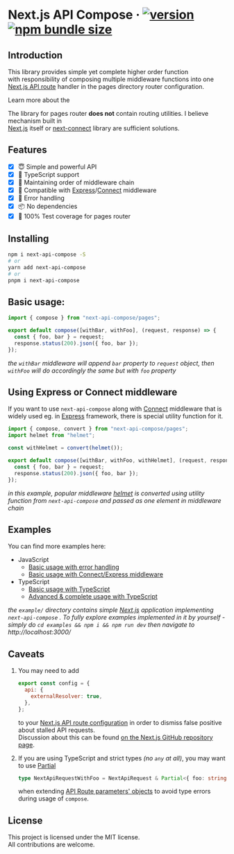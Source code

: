 # Next.js API Compose &middot; [![version](https://badgen.net/npm/v/next-api-compose)](https://www.npmjs.com/package/next-api-compose) [![npm bundle size](https://badgen.net/bundlephobia/minzip/next-api-compose)](https://bundlephobia.com/package/next-api-compose)

## Introduction

This library provides simple yet complete higher order function  
with responsibility of composing multiple middleware functions into one [Next.js API route][next-api-routes] handler in the pages directory router configuration.

Learn more about the

The library for pages router **does not** contain routing utilities. I believe mechanism built in  
[Next.js][next-homepage] itself or [next-connect][next-connect] library are sufficient solutions.

## Features

- [x] 😇 Simple and powerful API
- [x] 🥷 TypeScript support
- [x] 🧬 Maintaining order of middleware chain
- [x] 🔧 Compatible with [Express][express]/[Connect][connect] middleware
- [x] 💢 Error handling
- [x] 📦 No dependencies
- [x] 💯 100% Test coverage for pages router

## Installing

```sh
npm i next-api-compose -S
# or
yarn add next-api-compose
# or
pnpm i next-api-compose
```

## Basic usage:

```js
import { compose } from "next-api-compose/pages";

export default compose([withBar, withFoo], (request, response) => {
  const { foo, bar } = request;
  response.status(200).json({ foo, bar });
});
```

_the `withBar` middleware will append `bar` property to `request` object, then `withFoo` will do accordingly the same but with `foo` property_

## Using Express or Connect middleware

If you want to use `next-api-compose` along with [Connect][connect] middleware that is widely used eg. in [Express][express] framework, there is special utility function for it.

```js
import { compose, convert } from "next-api-compose/pages";
import helmet from "helmet";

const withHelmet = convert(helmet());

export default compose([withBar, withFoo, withHelmet], (request, response) => {
  const { foo, bar } = request;
  response.status(200).json({ foo, bar });
});
```

_in this example, popular middleware [helmet][helmet] is converted using utility function from `next-api-compose` and passed as one element in middleware chain_

## Examples

You can find more examples here:

- JavaScript
  - [Basic usage with error handling][basic-error-handling]
  - [Basic usage with Connect/Express middleware][basic-express-middleware]
- TypeScript
  - [Basic usage with TypeScript][basic-typescript]
  - [Advanced & complete usage with TypeScript][advanced-typescript-complete]

_the `example/` directory contains simple [Next.js][next-homepage] application implementing `next-api-compose` . To fully explore examples implemented in it by yourself - simply do `cd examples && npm i && npm run dev` then navigate to http://localhost:3000/_

## Caveats

1.  You may need to add

    ```js
    export const config = {
      api: {
        externalResolver: true,
      },
    };
    ```

    to your [Next.js API route configuration][next-api-routes-config] in order to dismiss false positive
    about stalled API requests.  
    Discussion about this can be found [on the Next.js GitHub repository page][next-stalled-requests-discussion].

2.  If you are using TypeScript and strict types _(no `any` at all)_, you may want to use [Partial][typescript-partial]

    ```ts
    type NextApiRequestWithFoo = NextApiRequest & Partial<{ foo: string }>;
    ```

    when extending [API Route parameters' objects][next-extending-api-parameters] to avoid type errors during usage of `compose`.

## License

This project is licensed under the MIT license.  
All contributions are welcome.

[helmet]: https://github.com/helmetjs/helmet
[connect]: https://github.com/senchalabs/connect
[express]: https://expressjs.com
[next-homepage]: https://nextjs.org/
[next-stalled-requests-discussion]: https://github.com/vercel/next.js/issues/10439#issuecomment-583214126
[typescript-partial]: https://www.typescriptlang.org/docs/handbook/utility-types.html#partialtype
[next-connect]: https://github.com/hoangvvo/next-connect
[next-extending-api-parameters]: https://nextjs.org/docs/api-routes/api-middlewares#extending-the-reqres-objects-with-typescript
[next-api-routes-config]: https://nextjs.org/docs/api-routes/api-middlewares#custom-config
[next-api-routes]: https://nextjs.org/docs/api-routes/introduction
[basic-error-handling]: https://github.com/neg4n/next-api-compose/tree/main/example/pages/api/basic-error-handling.js
[basic-express-middleware]: https://github.com/neg4n/next-api-compose/tree/main/example/pages/api/basic-express-middleware.js
[basic-typescript]: https://github.com/neg4n/next-api-compose/tree/main/example/pages/api/basic-typescript.ts
[advanced-typescript-complete]: https://github.com/neg4n/next-api-compose/tree/main/example/pages/api/advanced-typescript-complete.ts
